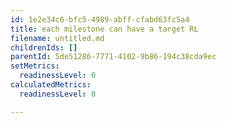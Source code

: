```yaml
---
id: 1e2e34c6-bfc5-4989-abff-cfabd63fc5a4
title: each milestone can have a target RL
filename: untitled.md
childrenIds: []
parentId: 5de51286-7771-4102-9b86-194c38cda9ec
setMetrics:
  readinessLevel: 0
calculatedMetrics:
  readinessLevel: 0

---
```

